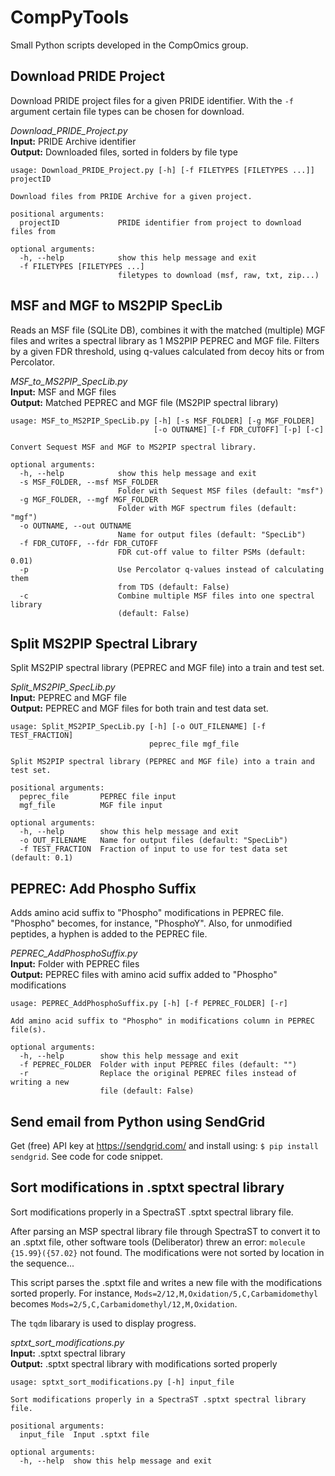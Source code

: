 
# CompPyTools
Small Python scripts developed in the CompOmics group.

## Download PRIDE Project
Download PRIDE project files for a given PRIDE identifier. With the `-f` argument certain file types can be chosen for download.

*Download_PRIDE_Project.py*  
**Input:** PRIDE Archive identifier  
**Output:** Downloaded files, sorted in folders by file type  

```
usage: Download_PRIDE_Project.py [-h] [-f FILETYPES [FILETYPES ...]] projectID

Download files from PRIDE Archive for a given project.

positional arguments:
  projectID             PRIDE identifier from project to download files from

optional arguments:
  -h, --help            show this help message and exit
  -f FILETYPES [FILETYPES ...]
                        filetypes to download (msf, raw, txt, zip...)
```


## MSF and MGF to MS2PIP SpecLib
Reads an MSF file (SQLite DB), combines it with the matched (multiple) MGF files and writes a spectral library as 1 MS2PIP PEPREC and MGF file. Filters by a given FDR threshold, using q-values calculated from decoy hits or from Percolator.

*MSF_to_MS2PIP_SpecLib.py*  
**Input:** MSF and MGF files  
**Output:** Matched PEPREC and MGF file (MS2PIP spectral library)

```
usage: MSF_to_MS2PIP_SpecLib.py [-h] [-s MSF_FOLDER] [-g MGF_FOLDER]
                                [-o OUTNAME] [-f FDR_CUTOFF] [-p] [-c]

Convert Sequest MSF and MGF to MS2PIP spectral library.

optional arguments:
  -h, --help            show this help message and exit
  -s MSF_FOLDER, --msf MSF_FOLDER
                        Folder with Sequest MSF files (default: "msf")
  -g MGF_FOLDER, --mgf MGF_FOLDER
                        Folder with MGF spectrum files (default: "mgf")
  -o OUTNAME, --out OUTNAME
                        Name for output files (default: "SpecLib")
  -f FDR_CUTOFF, --fdr FDR_CUTOFF
                        FDR cut-off value to filter PSMs (default: 0.01)
  -p                    Use Percolator q-values instead of calculating them
                        from TDS (default: False)
  -c                    Combine multiple MSF files into one spectral library
                        (default: False)
```


## Split MS2PIP Spectral Library
Split MS2PIP spectral library (PEPREC and MGF file) into a train and test set.

*Split_MS2PIP_SpecLib.py*  
**Input:** PEPREC and MGF file  
**Output:** PEPREC and MGF files for both train and test data set.
```
usage: Split_MS2PIP_SpecLib.py [-h] [-o OUT_FILENAME] [-f TEST_FRACTION]
                               peprec_file mgf_file

Split MS2PIP spectral library (PEPREC and MGF file) into a train and test set.

positional arguments:
  peprec_file       PEPREC file input
  mgf_file          MGF file input

optional arguments:
  -h, --help        show this help message and exit
  -o OUT_FILENAME   Name for output files (default: "SpecLib")
  -f TEST_FRACTION  Fraction of input to use for test data set (default: 0.1)
```


## PEPREC: Add Phospho Suffix
Adds amino acid suffix to "Phospho" modifications in PEPREC file. "Phospho" becomes,
for instance, "PhosphoY". Also, for unmodified peptides, a hyphen is added to the
PEPREC file.

*PEPREC_AddPhosphoSuffix.py*  
**Input:** Folder with PEPREC files  
**Output:** PEPREC files with amino acid suffix added to "Phospho" modifications

```
usage: PEPREC_AddPhosphoSuffix.py [-h] [-f PEPREC_FOLDER] [-r]

Add amino acid suffix to "Phospho" in modifications column in PEPREC file(s).

optional arguments:
  -h, --help        show this help message and exit
  -f PEPREC_FOLDER  Folder with input PEPREC files (default: "")
  -r                Replace the original PEPREC files instead of writing a new
                    file (default: False)
```

## Send email from Python using SendGrid
Get (free) API key at https://sendgrid.com/ and install using: `$ pip install sendgrid`. See code for code snippet.


## Sort modifications in .sptxt spectral library
Sort modifications properly in a SpectraST .sptxt spectral library file.

After parsing an MSP spectral library file through SpectraST to convert it to
an .sptxt file, other software tools (Deliberator) threw an error: `molecule
{15.99}({57.02}` not found. The modifications were not sorted by location in
the sequence...

This script parses the .sptxt file and writes a new file with the modifications
sorted properly. For instance, `Mods=2/12,M,Oxidation/5,C,Carbamidomethyl`
becomes `Mods=2/5,C,Carbamidomethyl/12,M,Oxidation`.

The `tqdm` libarary is used to display progress.

*sptxt_sort_modifications.py*  
**Input:** .sptxt spectral library  
**Output:** .sptxt spectral library with modifications sorted properly

```
usage: sptxt_sort_modifications.py [-h] input_file

Sort modifications properly in a SpectraST .sptxt spectral library file.

positional arguments:
  input_file  Input .sptxt file

optional arguments:
  -h, --help  show this help message and exit
```
